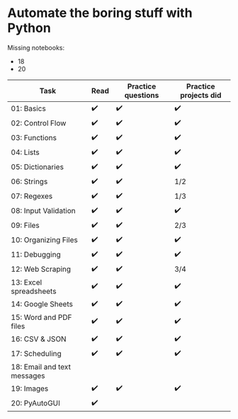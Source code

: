 # Automate the boring stuff with Python

Missing notebooks:
- 18
- 20


| Task                  | Read                | Practice questions | Practice projects did|
|-----------------------|---------------------|--------------------|----------------------|
| 01: Basics            | :heavy_check_mark:  | :heavy_check_mark: | :heavy_check_mark: |
| 02: Control Flow      |:heavy_check_mark:   | :heavy_check_mark: | :heavy_check_mark: |
| 03: Functions         | :heavy_check_mark:  | :heavy_check_mark: | :heavy_check_mark: | 
| 04: Lists             | :heavy_check_mark:  | :heavy_check_mark: | :heavy_check_mark: |
| 05: Dictionaries      | :heavy_check_mark:  | :heavy_check_mark: | :heavy_check_mark: |
| 06: Strings           | :heavy_check_mark:  | :heavy_check_mark: |  1/2 |
| 07: Regexes           | :heavy_check_mark:  | :heavy_check_mark: | 1/3 |
| 08: Input Validation  | :heavy_check_mark:  | :heavy_check_mark: | :heavy_check_mark: |
| 09: Files             | :heavy_check_mark:  | :heavy_check_mark: | 2/3 |
| 10: Organizing Files  | :heavy_check_mark:  | :heavy_check_mark: | :heavy_check_mark: |
| 11: Debugging         | :heavy_check_mark:  | :heavy_check_mark: | :heavy_check_mark: |
| 12: Web Scraping      | :heavy_check_mark:  |:heavy_check_mark:  | 3/4 |
| 13: Excel spreadsheets| :heavy_check_mark:  |:heavy_check_mark:  |:heavy_check_mark:  |
| 14: Google Sheets     | :heavy_check_mark:  | :heavy_check_mark: | :heavy_check_mark: |
| 15: Word and PDF files| :heavy_check_mark:  |:heavy_check_mark:  | :heavy_check_mark: |
| 16: CSV & JSON        | :heavy_check_mark:  | :heavy_check_mark: | :heavy_check_mark: |
| 17: Scheduling        | :heavy_check_mark:  |:heavy_check_mark:  |:heavy_check_mark:  |
| 18: Email and text messages |  |  |  |
| 19: Images		|:heavy_check_mark:   | :heavy_check_mark:  |:heavy_check_mark:  |
| 20: PyAutoGUI	| :heavy_check_mark:  |  |  |
